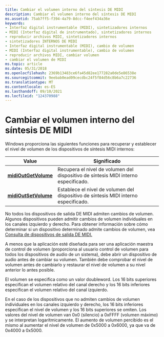 ```yaml
---
title: Cambiar el volumen interno del síntesis DE MIDI
description: Cambiar el volumen interno del síntesis DE MIDI
ms.assetid: 75ab7ff5-f394-4a79-8dcc-f4eef434a36e
keywords:
- Interfaz digital instrumentable (MIDI), sintetizadores internos
- MIDI (Interfaz digital de instrumentado), sintetizadores internos
- reproducir archivos MIDI, sintetizadores internos
- sintetizadores INTERNOS DE MIDI
- Interfaz digital instrumentable (MIDI), cambio de volumen
- MIDI (Interfaz digital instrumentable), cambio de volumen
- reproducir archivos MIDI, cambiar volumen
- cambiar el volumen de MIDI
ms.topic: article
ms.date: 05/31/2018
ms.openlocfilehash: 2369b13483ce6fa45d82ee177282a0de5e86538e
ms.sourcegitcommit: 9eebab0ead09cecdbc24f5f84d56c8b6a7c22736
ms.translationtype: MT
ms.contentlocale: es-ES
ms.lasthandoff: 09/10/2021
ms.locfileid: "124370988"
---
```

# <a name="changing-internal-midi-synthesizer-volume"></a>Cambiar el volumen interno del síntesis DE MIDI

Windows proporciona las siguientes funciones para recuperar y establecer el nivel de volumen de los dispositivos de síntesis MIDI internos:



| Value                                        | Significado                                                                       |
|----------------------------------------------|-------------------------------------------------------------------------------|
| [**midiOutGetVolume**](/windows/win32/api/mmeapi/nf-mmeapi-midioutgetvolume) | Recupera el nivel de volumen del dispositivo de síntesis MIDI interno especificado. |
| [**midiOutSetVolume**](/windows/win32/api/mmeapi/nf-mmeapi-midioutsetvolume) | Establece el nivel de volumen del dispositivo de síntesis MIDI interno especificado.      |



 

No todos los dispositivos de salida DE MIDI admiten cambios de volumen. Algunos dispositivos pueden admitir cambios de volumen individuales en los canales izquierdo y derecho. Para obtener información sobre cómo determinar si un dispositivo determinado admite cambios de volumen, vea [Consulta de dispositivos de salida DE MIDI.](querying-midi-output-devices.md)

A menos que la aplicación esté diseñada para ser una aplicación maestra de control de volumen (proporciona al usuario control de volumen para todos los dispositivos de audio de un sistema), debe abrir un dispositivo de audio antes de cambiar su volumen. También debe comprobar el nivel de volumen antes de cambiarlo y restaurar el nivel de volumen a su nivel anterior lo antes posible.

El volumen se especifica como un valor doubleword. Los 16 bits superiores especifican el volumen relativo del canal derecho y los 16 bits inferiores especifican el volumen relativo del canal izquierdo.

En el caso de los dispositivos que no admiten cambios de volumen individuales en los canales izquierdo y derecho, los 16 bits inferiores especifican el nivel de volumen y los 16 bits superiores se omiten. Los valores del nivel de volumen van 0x0 (silencio) a 0xFFFF (volumen máximo) y se interpretan logarítmicamente. El aumento de volumen percibido es el mismo al aumentar el nivel de volumen de 0x5000 a 0x6000, ya que va de 0x4000 a 0x5000.

 

 